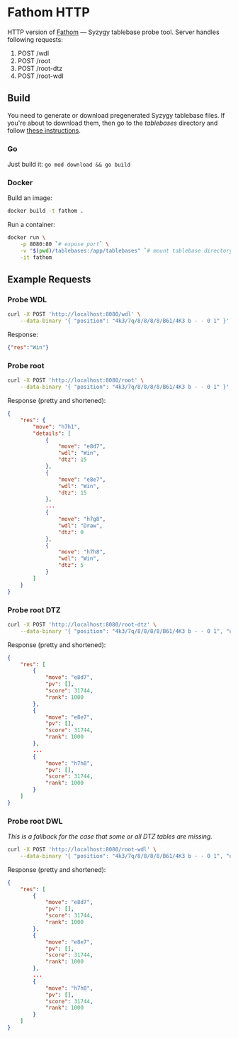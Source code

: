 # Fathom HTTP

HTTP version of [Fathom](https://github.com/jdart1/Fathom) — Syzygy tablebase probe tool. Server handles following requests:

1. POST /wdl
2. POST /root
3. POST /root-dtz
4. POST /root-wdl

## Build

You need to generate or download pregenerated Syzygy tablebase files.
If you're about to download them, then go to the _tablebases_ directory and follow [these instructions](./tablebases/README.md).

### Go

Just build it: `go mod download && go build`

### Docker

Build an image:

```sh
docker build -t fathom .
```

Run a container:

```sh
docker run \
    -p 8080:80 `# expose port` \
    -v "$(pwd)/tablebases:/app/tablebases" `# mount tablebase directory` \
    -it fathom
```

## Example Requests

### Probe WDL
```sh
curl -X POST 'http://localhost:8080/wdl' \
    --data-binary '{ "position": "4k3/7q/8/8/8/8/B61/4K3 b - - 0 1" }'
```

Response:

```json
{"res":"Win"}
```

### Probe root
```sh
curl -X POST 'http://localhost:8080/root' \
    --data-binary '{ "position": "4k3/7q/8/8/8/8/B61/4K3 b - - 0 1" }'
```

Response (pretty and shortened):

```json
{
    "res": {
        "move": "h7h1",
        "details": [
            {
                "move": "e8d7",
                "wdl": "Win",
                "dtz": 15
            },
            {
                "move": "e8e7",
                "wdl": "Win",
                "dtz": 15
            },
            ...
            {
                "move": "h7g8",
                "wdl": "Draw",
                "dtz": 0
            },
            {
                "move": "h7h8",
                "wdl": "Win",
                "dtz": 5
            }
        ]
    }
}
```

### Probe root DTZ

```sh
curl -X POST 'http://localhost:8080/root-dtz' \
    --data-binary '{ "position": "4k3/7q/8/8/8/8/B61/4K3 b - - 0 1", "useRule50": true }'
```

Response (pretty and shortened):

```json
{
    "res": [
        {
            "move": "e8d7",
            "pv": [],
            "score": 31744,
            "rank": 1000
        },
        {
            "move": "e8e7",
            "pv": [],
            "score": 31744,
            "rank": 1000
        },
        ...
        {
            "move": "h7h8",
            "pv": [],
            "score": 31744,
            "rank": 1000
        }
    ]
}
```

### Probe root DWL

_This is a fallback for the case that some or all DTZ tables are missing._

```sh
curl -X POST 'http://localhost:8080/root-wdl' \
    --data-binary '{ "position": "4k3/7q/8/8/8/8/B61/4K3 b - - 0 1", "useRule50": true }'
```

Response (pretty and shortened):

```json
{
    "res": [
        {
            "move": "e8d7",
            "pv": [],
            "score": 31744,
            "rank": 1000
        },
        {
            "move": "e8e7",
            "pv": [],
            "score": 31744,
            "rank": 1000
        },
        ...
        {
            "move": "h7h8",
            "pv": [],
            "score": 31744,
            "rank": 1000
        }
    ]
}
```
